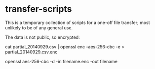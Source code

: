 transfer-scripts
================

This is a temporary collection of scripts for a one-off file transfer; most unlikely to be of any general use.

The data is not public, so encrypted:

cat partial_20140929.csv | openssl enc -aes-256-cbc -e > partial_20140929.csv.enc

openssl aes-256-cbc -d -in filename.enc -out filename
